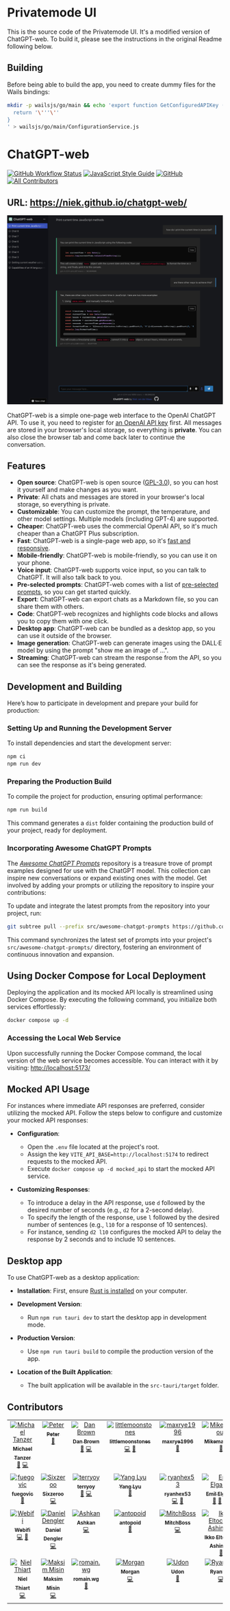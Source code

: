 # Privatemode UI
This is the source code of the Privatemode UI. It's a modified version of ChatGPT-web. To build it, please see the instructions in the original Readme following below.

## Building

Before being able to build the app, you need to create dummy files for the Wails bindings:

```bash
mkdir -p wailsjs/go/main && echo 'export function GetConfiguredAPIKey () {
  return '\'''\''
}
' > wailsjs/go/main/ConfigurationService.js
```

# ChatGPT-web

[![GitHub Workflow Status](https://img.shields.io/github/actions/workflow/status/Niek/chatgpt-web/pages.yml?style=flat-square)](https://github.com/Niek/chatgpt-web/actions/workflows/pages.yml)
[![JavaScript Style Guide](https://img.shields.io/badge/code_style-standard-brightgreen.svg?style=flat-square)](https://standardjs.com)
[![GitHub](https://img.shields.io/github/license/Niek/chatgpt-web)](/LICENSE)
[![All Contributors](https://img.shields.io/github/all-contributors/Niek/chatgpt-web?color=ee8449&style=flat-square)](#contributors)

## **URL**: <https://niek.github.io/chatgpt-web/>

![Screenshot of ChatGPT-web](.github/screenshot.png)

ChatGPT-web is a simple one-page web interface to the OpenAI ChatGPT API. To use it, you need to register for [an OpenAI API key](https://platform.openai.com/account/api-keys) first. All messages are stored in your browser's local storage, so everything is **private**. You can also close the browser tab and come back later to continue the conversation.

## Features

* **Open source**: ChatGPT-web is open source ([GPL-3.0](/LICENSE)), so you can host it yourself and make changes as you want.
* **Private**: All chats and messages are stored in your browser's local storage, so everything is private.
* **Customizable**: You can customize the prompt, the temperature, and other model settings. Multiple models (including GPT-4) are supported.
* **Cheaper**: ChatGPT-web uses the commercial OpenAI API, so it's much cheaper than a ChatGPT Plus subscription.
* **Fast**: ChatGPT-web is a single-page web app, so it's [fast and responsive](https://pagespeed.web.dev/analysis/https-niek-github-io-chatgpt-web/8xv5uwrnes).
* **Mobile-friendly**: ChatGPT-web is mobile-friendly, so you can use it on your phone.
* **Voice input**: ChatGPT-web supports voice input, so you can talk to ChatGPT. It will also talk back to you.
* **Pre-selected prompts**: ChatGPT-web comes with a list of [pre-selected prompts](https://github.com/f/awesome-chatgpt-prompts), so you can get started quickly.
* **Export**: ChatGPT-web can export chats as a Markdown file, so you can share them with others.
* **Code**: ChatGPT-web recognizes and highlights code blocks and allows you to copy them with one click.
* **Desktop app**: ChatGPT-web can be bundled as a desktop app, so you can use it outside of the browser.
* **Image generation**: ChatGPT-web can generate images using the DALL·E model by using the prompt "show me an image of ...".
* **Streaming**: ChatGPT-web can stream the response from the API, so you can see the response as it's being generated.

## Development and Building

Here’s how to participate in development and prepare your build for production:

### Setting Up and Running the Development Server

To install dependencies and start the development server:

```bash
npm ci
npm run dev
```

### Preparing the Production Build

To compile the project for production, ensuring optimal performance:

```bash
npm run build
```

This command generates a `dist` folder containing the production build of your project, ready for deployment.

### Incorporating Awesome ChatGPT Prompts

The *[Awesome ChatGPT Prompts](/src/awesome-chatgpt-prompts/)* repository is a treasure trove of prompt examples designed for use with the ChatGPT model. This collection can inspire new conversations or expand existing ones with the model. Get involved by adding your prompts or utilizing the repository to inspire your contributions:

To update and integrate the latest prompts from the repository into your project, run:

```bash
git subtree pull --prefix src/awesome-chatgpt-prompts https://github.com/f/awesome-chatgpt-prompts.git main --squash
```

This command synchronizes the latest set of prompts into your project's `src/awesome-chatgpt-prompts/` directory, fostering an environment of continuous innovation and expansion.

## Using Docker Compose for Local Deployment

Deploying the application and its mocked API locally is streamlined using Docker Compose. By executing the following command, you initialize both services effortlessly:

```bash
docker compose up -d
```

### Accessing the Local Web Service

Upon successfully running the Docker Compose command, the local version of the web service becomes accessible. You can interact with it by visiting: <http://localhost:5173/>

## Mocked API Usage

For instances where immediate API responses are preferred, consider utilizing the mocked API. Follow the steps below to configure and customize your mocked API responses:

* **Configuration**:
  * Open the `.env` file located at the project's root.
  * Assign the key `VITE_API_BASE=http://localhost:5174` to redirect requests to the mocked API.
  * Execute `docker compose up -d mocked_api` to start the mocked API service.

* **Customizing Responses**:
  * To introduce a delay in the API response, use `d` followed by the desired number of seconds (e.g., `d2` for a 2-second delay).
  * To specify the length of the response, use `l` followed by the desired number of sentences (e.g., `l10` for a response of 10 sentences).
  * For instance, sending `d2 l10` configures the mocked API to delay the response by 2 seconds and to include 10 sentences.

## Desktop app

To use ChatGPT-web as a desktop application:

* **Installation**: First, ensure [Rust is installed](https://www.rust-lang.org/tools/install) on your computer.
  
* **Development Version**:
  * Run `npm run tauri dev` to start the desktop app in development mode.
  
* **Production Version**:
  * Use `npm run tauri build` to compile the production version of the app.
  
* **Location of the Built Application**:
  * The built application will be available in the `src-tauri/target` folder.

## Contributors

<!-- ALL-CONTRIBUTORS-LIST:START - Do not remove or modify this section -->
<!-- prettier-ignore-start -->
<!-- markdownlint-disable -->
<table>
  <tbody>
    <tr>
      <td align="center" valign="top" width="14.28%"><a href="https://github.com/Michael-Tanzer"><img src="https://avatars.githubusercontent.com/u/23483071?v=4?s=100" width="100px;" alt="Michael Tanzer"/><br /><sub><b>Michael Tanzer</b></sub></a><br /><a href="#ideas-Michael-Tanzer" title="Ideas, Planning, & Feedback">🤔</a> <a href="https://github.com/Niek/chatgpt-web/commits?author=Michael-Tanzer" title="Code">💻</a></td>
      <td align="center" valign="top" width="14.28%"><a href="https://github.com/petergeneric"><img src="https://avatars.githubusercontent.com/u/870655?v=4?s=100" width="100px;" alt="Peter"/><br /><sub><b>Peter</b></sub></a><br /><a href="#ideas-petergeneric" title="Ideas, Planning, & Feedback">🤔</a></td>
      <td align="center" valign="top" width="14.28%"><a href="https://danb.me"><img src="https://avatars.githubusercontent.com/u/8343178?v=4?s=100" width="100px;" alt="Dan Brown"/><br /><sub><b>Dan Brown</b></sub></a><br /><a href="#ideas-ssddanbrown" title="Ideas, Planning, & Feedback">🤔</a> <a href="https://github.com/Niek/chatgpt-web/commits?author=ssddanbrown" title="Code">💻</a></td>
      <td align="center" valign="top" width="14.28%"><a href="https://github.com/littlemoonstones"><img src="https://avatars.githubusercontent.com/u/32943414?v=4?s=100" width="100px;" alt="littlemoonstones"/><br /><sub><b>littlemoonstones</b></sub></a><br /><a href="https://github.com/Niek/chatgpt-web/commits?author=littlemoonstones" title="Code">💻</a> <a href="#ideas-littlemoonstones" title="Ideas, Planning, & Feedback">🤔</a></td>
      <td align="center" valign="top" width="14.28%"><a href="https://github.com/maxrye1996"><img src="https://avatars.githubusercontent.com/u/28844671?v=4?s=100" width="100px;" alt="maxrye1996"/><br /><sub><b>maxrye1996</b></sub></a><br /><a href="https://github.com/Niek/chatgpt-web/issues?q=author%3Amaxrye1996" title="Bug reports">🐛</a></td>
      <td align="center" valign="top" width="14.28%"><a href="https://github.com/Mikemansour"><img src="https://avatars.githubusercontent.com/u/50986937?v=4?s=100" width="100px;" alt="Mikemansour"/><br /><sub><b>Mikemansour</b></sub></a><br /><a href="#ideas-Mikemansour" title="Ideas, Planning, & Feedback">🤔</a></td>
      <td align="center" valign="top" width="14.28%"><a href="https://github.com/abc91199"><img src="https://avatars.githubusercontent.com/u/16594734?v=4?s=100" width="100px;" alt="abc91199"/><br /><sub><b>abc91199</b></sub></a><br /><a href="#ideas-abc91199" title="Ideas, Planning, & Feedback">🤔</a></td>
    </tr>
    <tr>
      <td align="center" valign="top" width="14.28%"><a href="https://github.com/fuegovic"><img src="https://avatars.githubusercontent.com/u/32828263?v=4?s=100" width="100px;" alt="fuegovic"/><br /><sub><b>fuegovic</b></sub></a><br /><a href="#ideas-fuegovic" title="Ideas, Planning, & Feedback">🤔</a></td>
      <td align="center" valign="top" width="14.28%"><a href="https://www.liuin.cn"><img src="https://avatars.githubusercontent.com/u/20949383?v=4?s=100" width="100px;" alt="Sixzeroo"/><br /><sub><b>Sixzeroo</b></sub></a><br /><a href="https://github.com/Niek/chatgpt-web/commits?author=Sixzeroo" title="Code">💻</a></td>
      <td align="center" valign="top" width="14.28%"><a href="http://terryoy.github.io/"><img src="https://avatars.githubusercontent.com/u/1171589?v=4?s=100" width="100px;" alt="terryoy"/><br /><sub><b>terryoy</b></sub></a><br /><a href="#ideas-terryoy" title="Ideas, Planning, & Feedback">🤔</a> <a href="https://github.com/Niek/chatgpt-web/commits?author=terryoy" title="Code">💻</a></td>
      <td align="center" valign="top" width="14.28%"><a href="https://www.linkedin.com/in/yang-lyu-902/"><img src="https://avatars.githubusercontent.com/u/15838074?v=4?s=100" width="100px;" alt="Yang Lyu"/><br /><sub><b>Yang Lyu</b></sub></a><br /><a href="https://github.com/Niek/chatgpt-web/issues?q=author%3Ayanglyu902" title="Bug reports">🐛</a></td>
      <td align="center" valign="top" width="14.28%"><a href="https://github.com/ryanhex53"><img src="https://avatars.githubusercontent.com/u/360426?v=4?s=100" width="100px;" alt="ryanhex53"/><br /><sub><b>ryanhex53</b></sub></a><br /><a href="https://github.com/Niek/chatgpt-web/commits?author=ryanhex53" title="Code">💻</a> <a href="#design-ryanhex53" title="Design">🎨</a></td>
      <td align="center" valign="top" width="14.28%"><a href="https://github.com/shivan2418"><img src="https://avatars.githubusercontent.com/u/40603805?v=4?s=100" width="100px;" alt="Emil Elgaard"/><br /><sub><b>Emil Elgaard</b></sub></a><br /><a href="#ideas-shivan2418" title="Ideas, Planning, & Feedback">🤔</a> <a href="#design-shivan2418" title="Design">🎨</a> <a href="https://github.com/Niek/chatgpt-web/commits?author=shivan2418" title="Code">💻</a></td>
      <td align="center" valign="top" width="14.28%"><a href="https://github.com/felixschwamm"><img src="https://avatars.githubusercontent.com/u/50438383?v=4?s=100" width="100px;" alt="felixschwamm"/><br /><sub><b>felixschwamm</b></sub></a><br /><a href="https://github.com/Niek/chatgpt-web/commits?author=felixschwamm" title="Code">💻</a> <a href="#ideas-felixschwamm" title="Ideas, Planning, & Feedback">🤔</a></td>
    </tr>
    <tr>
      <td align="center" valign="top" width="14.28%"><a href="https://github.com/Webifi"><img src="https://avatars.githubusercontent.com/u/5082671?v=4?s=100" width="100px;" alt="Webifi"/><br /><sub><b>Webifi</b></sub></a><br /><a href="https://github.com/Niek/chatgpt-web/commits?author=Webifi" title="Code">💻</a> <a href="#ideas-Webifi" title="Ideas, Planning, & Feedback">🤔</a></td>
      <td align="center" valign="top" width="14.28%"><a href="https://github.com/Madrawn"><img src="https://avatars.githubusercontent.com/u/1095756?v=4?s=100" width="100px;" alt="Daniel Dengler"/><br /><sub><b>Daniel Dengler</b></sub></a><br /><a href="https://github.com/Niek/chatgpt-web/commits?author=Madrawn" title="Code">💻</a></td>
      <td align="center" valign="top" width="14.28%"><a href="http://ashkanph.github.io"><img src="https://avatars.githubusercontent.com/u/22937754?v=4?s=100" width="100px;" alt="Ashkan"/><br /><sub><b>Ashkan</b></sub></a><br /><a href="https://github.com/Niek/chatgpt-web/commits?author=Ashkanph" title="Code">💻</a></td>
      <td align="center" valign="top" width="14.28%"><a href="https://github.com/antopoid"><img src="https://avatars.githubusercontent.com/u/83502336?v=4?s=100" width="100px;" alt="antopoid"/><br /><sub><b>antopoid</b></sub></a><br /><a href="https://github.com/Niek/chatgpt-web/commits?author=antopoid" title="Documentation">📖</a></td>
      <td align="center" valign="top" width="14.28%"><a href="https://github.com/MitchBoss"><img src="https://avatars.githubusercontent.com/u/42152605?v=4?s=100" width="100px;" alt="MitchBoss"/><br /><sub><b>MitchBoss</b></sub></a><br /><a href="https://github.com/Niek/chatgpt-web/commits?author=MitchBoss" title="Code">💻</a></td>
      <td align="center" valign="top" width="14.28%"><a href="https://github.com/eltociear"><img src="https://avatars.githubusercontent.com/u/22633385?v=4?s=100" width="100px;" alt="Ikko Eltociear Ashimine"/><br /><sub><b>Ikko Eltociear Ashimine</b></sub></a><br /><a href="https://github.com/Niek/chatgpt-web/commits?author=eltociear" title="Documentation">📖</a></td>
      <td align="center" valign="top" width="14.28%"><a href="https://github.com/jaxtew"><img src="https://avatars.githubusercontent.com/u/6759159?v=4?s=100" width="100px;" alt="Jackson Stewart"/><br /><sub><b>Jackson Stewart</b></sub></a><br /><a href="https://github.com/Niek/chatgpt-web/issues?q=author%3Ajaxtew" title="Bug reports">🐛</a></td>
    </tr>
    <tr>
      <td align="center" valign="top" width="14.28%"><a href="https://github.com/nielthiart"><img src="https://avatars.githubusercontent.com/u/154435?v=4?s=100" width="100px;" alt="Niel Thiart"/><br /><sub><b>Niel Thiart</b></sub></a><br /><a href="https://github.com/Niek/chatgpt-web/commits?author=nielthiart" title="Code">💻</a></td>
      <td align="center" valign="top" width="14.28%"><a href="https://github.com/MaksimMisin"><img src="https://avatars.githubusercontent.com/u/6176998?v=4?s=100" width="100px;" alt="Maksim Misin"/><br /><sub><b>Maksim Misin</b></sub></a><br /><a href="https://github.com/Niek/chatgpt-web/commits?author=MaksimMisin" title="Code">💻</a></td>
      <td align="center" valign="top" width="14.28%"><a href="https://r-wg.it/"><img src="https://avatars.githubusercontent.com/u/22281217?v=4?s=100" width="100px;" alt="romain.wg"/><br /><sub><b>romain.wg</b></sub></a><br /><a href="https://github.com/Niek/chatgpt-web/commits?author=romainwg" title="Documentation">📖</a></td>
      <td align="center" valign="top" width="14.28%"><a href="https://morgan.kr"><img src="https://avatars.githubusercontent.com/u/53516171?v=4?s=100" width="100px;" alt="Morgan"/><br /><sub><b>Morgan</b></sub></a><br /><a href="https://github.com/Niek/chatgpt-web/commits?author=morgan9e" title="Code">💻</a></td>
      <td align="center" valign="top" width="14.28%"><a href="https://codeberg.org/udon"><img src="https://avatars.githubusercontent.com/u/143291288?v=4?s=100" width="100px;" alt="Udon"/><br /><sub><b>Udon</b></sub></a><br /><a href="#design-UdonCodes" title="Design">🎨</a></td>
      <td align="center" valign="top" width="14.28%"><a href="https://github.com/Ryan526"><img src="https://avatars.githubusercontent.com/u/11861916?v=4?s=100" width="100px;" alt="Ryan526"/><br /><sub><b>Ryan526</b></sub></a><br /><a href="https://github.com/Niek/chatgpt-web/commits?author=Ryan526" title="Code">💻</a></td>
    </tr>
  </tbody>
</table>

<!-- markdownlint-restore -->
<!-- prettier-ignore-end -->

<!-- ALL-CONTRIBUTORS-LIST:END -->

